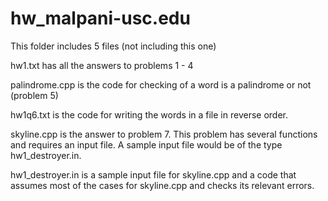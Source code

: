 # hw_malpani-usc.edu

This folder includes 5 files (not including this one)

hw1.txt has all the answers to problems 1 - 4

palindrome.cpp is the code for checking of a word is a palindrome or not (problem 5)

hw1q6.txt is the code for writing the words in a file in reverse order.

skyline.cpp is the answer to problem 7. This problem has several functions and requires an input file. A sample input file would be of the type hw1_destroyer.in.

hw1_destroyer.in is a sample input file for skyline.cpp and a code that assumes most of the cases for skyline.cpp and checks its relevant errors.
